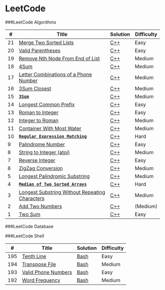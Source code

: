 
LeetCode
========

###LeetCode Algorithms


| # | Title | Solution | Difficulty |
|---| ----- | -------- | ---------- |
|21|[Merge Two Sorted Lists](https://leetcode.com/problems/merge-two-sorted-lists/)|[C++](./Algorithms/CPP/21.cpp)|Easy|
|20|[Valid Parentheses](https://leetcode.com/problems/valid-parentheses/)|[C++](./Algorithms/CPP/20.cpp)|Easy|
|19|[Remove Nth Node From End of List](https://leetcode.com/problems/remove-nth-node-from-end-of-list/)|[C++](./Algorithms/CPP/19.cpp)|Medium|
|18|[4Sum](https://leetcode.com/problems/4sum/)|[C++](./Algorithms/CPP/18.cpp)|Medium|
|17|[Letter Combinations of a Phone Number](https://leetcode.com/problems/letter-combinations-of-a-phone-number/)|[C++](./Algorithms/CPP/17.cpp)|Medium|
|16|[3Sum Closest](https://leetcode.com/problems/3sum-closest/)|[C++](./Algorithms/CPP/16.cpp)|Medium|
|15|[**`3Sum`**](https://leetcode.com/problems/3sum/) | [C++](./Algorithms/CPP/15.cpp) | Medium |
|14|[Longest Common Prefix](https://leetcode.com/problems/longest-common-prefix/)|[C++](./Algorithms/CPP/14.cpp)|Easy|
|13|[Roman to Integer](https://leetcode.com/problems/roman-to-integer/)|[C++](./Algorithms/CPP/13.cpp)|Easy|
|12|[Integer to Roman](https://leetcode.com/problems/integer-to-roman/)|[C++](./Algorithms/CPP/12.cpp)|Medium|
|11|[Container With Most Water](https://leetcode.com/problems/container-with-most-water/)|[C++](./Algorithms/CPP/11.cpp)|Medium|
|10|[**`Regular Expression Matching`**](https://leetcode.com/problems/regular-expression-matching/)|[C++](./Algorithms/CPP/10.cpp)|Hard|
|9|[Palindrome Number](https://leetcode.com/problems/palindrome-number/)|[C++](./Algorithms/CPP/9.cpp)|Easy|
|8|[String to Integer (atoi)](https://leetcode.com/problems/string-to-integer-atoi/)|[C++](./Algorithms/CPP/8.cpp)|Medium|
|7|[Reverse Integer](https://leetcode.com/problems/reverse-integer/)|[C++](./Algorithms/CPP/7.cpp)|Easy|
|6|[ZigZag Conversion](https://leetcode.com/problems/zigzag-conversion/)|[C++](./Algorithms/CPP/6.cpp)|Medium|
|5|[Longest Palindromic Substring](https://leetcode.com/problems/longest-palindromic-substring/)|[C++](./Algorithms/CPP/5.cpp)|Medium|
|4|[**`Median of Two Sorted Arrays`**](https://leetcode.com/problems/median-of-two-sorted-arrays/)|[C++](./Algorithms/CPP/4.cpp)|Hard|
|3|[Longest Substring Without Repeating Characters](https://leetcode.com/problems/longest-substring-without-repeating-characters/)|[C++](./Algorithms/CPP/3.cpp)|Medium|
|2|[Add Two Numbers](https://leetcode.com/problems/add-two-numbers/)|[C++](./Algorithms/CPP/2.cpp)|(Medium)|
|1|[Two Sum](https://leetcode.com/problems/two-sum/)|[C++](./Algorithms/CPP/1.cpp)|Easy|


###LeetCode Database


###LeetCode Shell

| # | Title | Solution | Difficulty |
|---| ----- | -------- | ---------- |
|195|[Tenth Line](https://leetcode.com/problems/tenth-line/)|[Bash](./Shell/195.sh)|Easy|
|194|[Transpose File](https://leetcode.com/problems/transpose-file/)|[Bash](./Shell/194.sh)|Medium|
|193|[Valid Phone Numbers](https://leetcode.com/problems/valid-phone-numbers/)|[Bash](./Shell/193.sh)|Easy|
|192|[Word Frequency](https://leetcode.com/problems/word-frequency/)|[Bash](./Shell/192.sh)|Medium|



